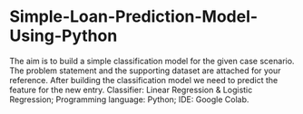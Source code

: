 # Simple-Loan-Prediction-Model-Using-Python
The aim is to build a simple classification model for the given case scenario. The problem statement and the supporting dataset are attached for your reference. After building the classification model we need to predict the feature for the new entry. 
Classifier: Linear Regression & Logistic Regression; 
Programming language: Python; 
IDE: Google Colab.
